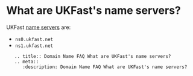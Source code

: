 # What are UKFast's name servers?

UKFast [name servers](/domains/domains/faqs/what-is-a-name-server) are:

* `ns0.ukfast.net`
* `ns1.ukfast.net`

```eval_rst
   .. title:: Domain Name FAQ What are UKFast's name servers?
   .. meta::
      :description: Domain Name FAQ What are UKFast's name servers?
```
